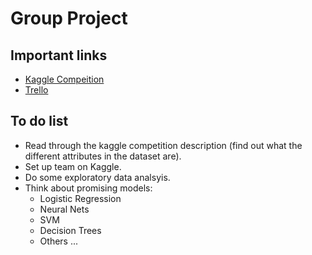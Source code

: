 # Group Project
## Important links
* [Kaggle Compeition](https://www.kaggle.com/c/porto-seguro-safe-driver-prediction/)
* [Trello](https://trello.com/b/QzoKUYB3/kddm-group-project)
## To do list
* Read through the kaggle competition description (find out what the different attributes in the dataset are).
* Set up team on Kaggle.
* Do some exploratory data analsyis.
* Think about promising models:
  *  Logistic Regression
  *  Neural Nets
  *  SVM
  *  Decision Trees
  *  Others ...
